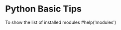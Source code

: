 Python Basic Tips
==================

To show the list of installed modules
#help('modules')          
